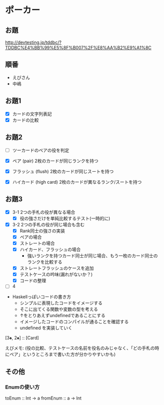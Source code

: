 # ポーカー

## お題
http://devtesting.jp/tddbc/?TDDBC%E4%BB%99%E5%8F%B007%2F%E8%AA%B2%E9%A1%8C

## 順番

- えびさん
- 中嶋

## お題1

- [x] カードの文字列表記
- [x] カードの比較

## お題2

- [ ] ツーカードのペアの役を判定

- [x] ペア (pair)
  2枚のカードが同じランクを持つ
- [x] フラッシュ (flush)
  2枚のカードが同じスートを持つ
- [x] ハイカード (high card)
  2枚のカードが異なるランク/スートを持つ

## お題3 

- [x] 3-1 2つの手札の役が異なる場合
  - [x] 役の強さだけを単純比較するテスト(一時的に)
- [x] 3-2 2つの手札の役が同じ場合も含む
  - [x] Rank同士の強さの実装
  - [x] ペアの場合
  - [x] ストレートの場合
  - [x] ハイカード、フラッシュの場合
    - 強いランクを持つカード同士が同じ場合、もう一枚のカード同士のランクを比較する
  - [x] ストレートフラッシュのケースを追加
  - [x] テストケースの吟味(漏れがないか？)
  - [x] コードの整理
- [ ] 4

- Haskellっぽいコードの書き方
  - シンプルに表現したコードをイメージする
  - そこに出てくる関数や変数の型を考える
  - ↑をとりあえずundefinedであることにする
  - イメージしたコードのコンパイルが通ることを確認する
  - undefined を実装していく

[3♠, 2♠] :: [Card]

えびメモ: (役の比較、テストケースの名前を役名のみじゃなく、「どの手札の時にペア」というところまで書いた方が分かりやすいかも)

## その他
### Enumの使い方
  toEnum :: Int -> a
  fromEnum :: a -> Int